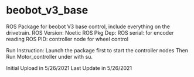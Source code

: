 # beobot_v3_base
ROS Package for beobot V3 base control, include everything on the drivetrain. 
ROS Version: Noetic
ROS Pkg Dep: 
  ROS serial: for encoder reading
  ROS PID: controller node for wheel control

Run Instruction:
  Launch the package first to start the controller nodes 
  Then Run Motor_controller under with su.
  
Initial Upload in 5/26/2021
Last Update in 5/26/2021

